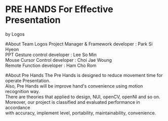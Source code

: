 # PRE HANDS For Effective Presentation
by Logos

#About Team Logos
Project Manager & Framework developer : Park Si Hyeon <br>
PPT Gesture control developer : Lee So Min <br>
Mouse Cursor Control developer : Choi Jae Woung <br>
Remote Function developer : Ham Cho Rom<br>

#About Pre Hands
The Pre Hands is designed to reduce movement time for operate Presentation. <br>
Also, Pre Hands will be improve hand's convenience using motion recognition way.<br> 
There are theories that applied to design, NUI, openCV, openNI and so on. <br>
Moreover, our project is classified and evaluated performance in accordance <br>
with accuracy, implement level, portability, maintainability, convenience.<br>
